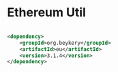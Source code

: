 # Ethereum Util

```xml

<dependency>
    <groupId>org.beykery</groupId>
    <artifactId>eu</artifactId>
    <version>3.1.4</version>
</dependency>
